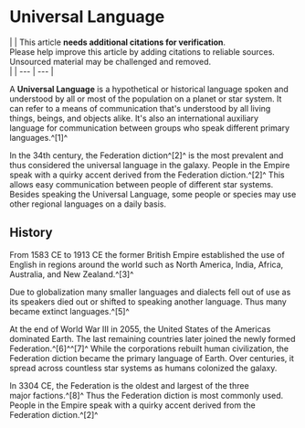 # Universal Language
|  | This article **needs additional citations for verification**.
<br>Please help improve this article by adding citations to reliable sources. Unsourced material may be challenged and removed.<br> |
| --- | --- |

A **Universal Language** is a hypothetical or historical language spoken and understood by all or most of the population on a planet or star system. It can refer to a means of communication that's understood by all living things, beings, and objects alike. It's also an international auxiliary language for communication between groups who speak different primary languages.^[1]^

In the 34th century, the Federation diction^[2]^ is the most prevalent and thus considered the universal language in the galaxy. People in the Empire speak with a quirky accent derived from the Federation diction.^[2]^ This allows easy communication between people of different star systems. Besides speaking the Universal Language, some people or species may use other regional languages on a daily basis.

## History

From 1583 CE to 1913 CE the former British Empire established the use of English in regions around the world such as North America, India, Africa, Australia, and New Zealand.^[3]^

Due to globalization many smaller languages and dialects fell out of use as its speakers died out or shifted to speaking another language. Thus many became extinct languages.^[5]^

At the end of World War III in 2055, the United States of the Americas dominated Earth. The last remaining countries later joined the newly formed Federation.^[6]^^[7]^ While the corporations rebuilt human civilization, the Federation diction became the primary language of Earth. Over centuries, it spread across countless star systems as humans colonized the galaxy.

In 3304 CE, the Federation is the oldest and largest of the three major factions.^[8]^ Thus the Federation diction is most commonly used. People in the Empire speak with a quirky accent derived from the Federation diction.^[2]^